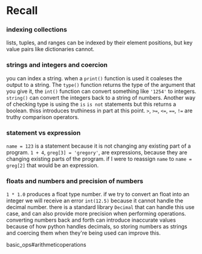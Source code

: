 # Recall

### indexing collections
lists, tuples, and ranges can be indexed by their element positions, but key value pairs like dictionaries cannot.

### strings and integers and coercion
you can index a string. when a `print()` function is used it coaleses the output to a string. The `type()` function returns the type of the argument that you give it, the `int()` function can convert something like `'1254'` to integers. `string()` can convert the integers back to a string of numbers. Another way of checking type is using the `is` `is not` statements but this returns a boolean. thiss introduces truthiness in part at this point. `>`, `>=`, `<=`, `==`, `!=` are truthy comparison operators.
 
 ### statement vs expression
 `name = 123` is a statement because it is not changing any existing part of a program. `1 + 4`, `greg[3] = 'gregory'`, are expressions, because they are changing existing parts of the program. if I were to reassign `name` to `name = greg[2]` that would be an expression.

### floats and numbers and precision of numbers
`1 * 1.0` produces a float type number. if we try to convert an float into an integer we will receive an error `int(12.5)` because it cannot handle the decimal number. there is a standard library `Decimal` that can handle this use case, and can also provide more precision when performing operations. converting numbers back and forth can introduce inaccurate values because of how python handles decimals, so storing numbers as strings and coercing them when they're being used can improve this.

basic_ops#arithmeticoperations